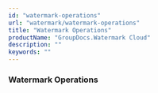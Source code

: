 ```yaml
---
id: "watermark-operations"
url: "watermark/watermark-operations"
title: "Watermark Operations"
productName: "GroupDocs.Watermark Cloud"
description: ""
keywords: ""
---
```


### Watermark Operations ###



